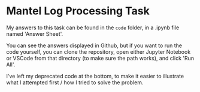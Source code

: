 # Mantel Log Processing Task

My answers to this task can be found in the `code` folder, in a .ipynb file named 'Answer Sheet'.

You can see the answers displayed in Github, but if you want to run the code yourself, you can clone the repository, open either Jupyter Notebook or VSCode from that directory (to make sure the path works), and click 'Run All'.

I've left my deprecated code at the bottom, to make it easier to illustrate what I attempted first / how I tried to solve the problem.